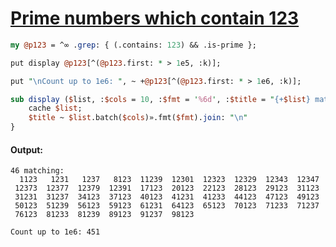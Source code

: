 [1]: https://rosettacode.org/wiki/Prime_numbers_which_contain_123

# [Prime numbers which contain 123][1]

```perl
my @p123 = ^∞ .grep: { (.contains: 123) && .is-prime };

put display @p123[^(@p123.first: * > 1e5, :k)];

put "\nCount up to 1e6: ", ~ +@p123[^(@p123.first: * > 1e6, :k)];

sub display ($list, :$cols = 10, :$fmt = '%6d', :$title = "{+$list} matching:\n" )   {
    cache $list;
    $title ~ $list.batch($cols)».fmt($fmt).join: "\n"
}
```

#### Output:
```
46 matching:
  1123   1231   1237   8123  11239  12301  12323  12329  12343  12347
 12373  12377  12379  12391  17123  20123  22123  28123  29123  31123
 31231  31237  34123  37123  40123  41231  41233  44123  47123  49123
 50123  51239  56123  59123  61231  64123  65123  70123  71233  71237
 76123  81233  81239  89123  91237  98123

Count up to 1e6: 451
```
